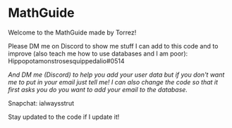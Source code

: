 ﻿# MathGuide
Welcome to the MathGuide made by Torrez!

Please DM me on Discord to show me stuff I can add to this code and to improve (also teach me how to use databases and I am poor):
Hippopotamonstrosesquippedalio#0514

_And DM me (Discord) to help you add your user data but if you don't want me to put in your email just tell me! I can also change
the code so that it first asks you do you want to add your email to the database._

Snapchat:
ialwaysstrut

Stay updated to the code if I update it!
